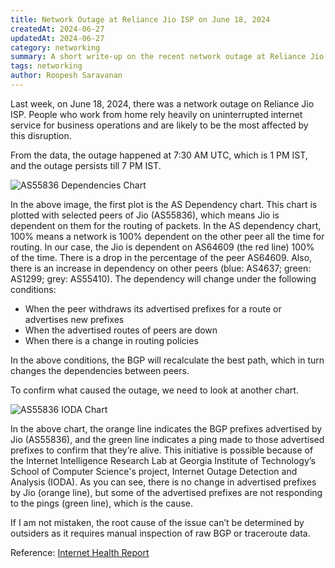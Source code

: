 ```yaml
---
title: Network Outage at Reliance Jio ISP on June 18, 2024
createdAt: 2024-06-27
updatedAt: 2024-06-27
category: networking
summary: A short write-up on the recent network outage at Reliance Jio
tags: networking
author: Roopesh Saravanan
---
```


Last week, on June 18, 2024, there was a network outage on Reliance Jio ISP. People who work from home rely heavily on uninterrupted internet service for business operations and are likely to be the most affected by this disruption.

From the data, the outage happened at 7:30 AM UTC, which is 1 PM IST, and the outage persists till 7 PM IST.

![AS55836 Dependencies Chart](/images/network-outage-jio/jio-bgp-data.png)

In the above image, the first plot is the AS Dependency chart. This chart is plotted with selected peers of Jio (AS55836), which means Jio is dependent on them for the routing of packets. In the AS dependency chart, 100% means a network is 100% dependent on the other peer all the time for routing. In our case, the Jio is dependent on AS64609 (the red line) 100% of the time. There is a drop in the percentage of the peer AS64609. Also, there is an increase in dependency on other peers (blue: AS4637; green: AS1299; grey: AS55410). The dependency will change under the following conditions:

- When the peer withdraws its advertised prefixes for a route or advertises new prefixes
- When the advertised routes of peers are down
- When there is a change in routing policies

In the above conditions, the BGP will recalculate the best path, which in turn changes the dependencies between peers.

To confirm what caused the outage, we need to look at another chart.

![AS55836 IODA Chart](/images/network-outage-jio/jio-ioda-data.png)

In the above chart, the orange line indicates the BGP prefixes advertised by Jio (AS55836), and the green line indicates a ping made to those advertised prefixes to confirm that they’re alive. This initiative is possible because of the Internet Intelligence Research Lab at Georgia Institute of Technology’s School of Computer Science's project, Internet Outage Detection and Analysis (IODA). As you can see, there is no change in advertised prefixes by Jio (orange line), but some of the advertised prefixes are not responding to the pings (green line), which is the cause.

If I am not mistaken, the root cause of the issue can’t be determined by outsiders as it requires manual inspection of raw BGP or traceroute data.

Reference: [Internet Health Report](https://ihr.iijlab.net/ihr/en/network/AS55836?af=4&last=3&date=2024-06-18&active=monitoring)
